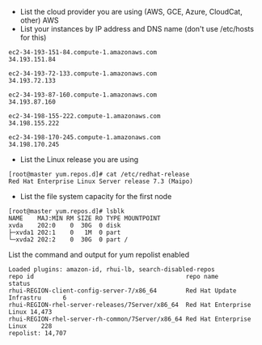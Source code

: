 * List the cloud provider you are using (AWS, GCE, Azure, CloudCat, other)
AWS
* List your instances by IP address and DNS name (don't use /etc/hosts for this)
```
ec2-34-193-151-84.compute-1.amazonaws.com
34.193.151.84

ec2-34-193-72-133.compute-1.amazonaws.com
34.193.72.133

ec2-34-193-87-160.compute-1.amazonaws.com
34.193.87.160

ec2-34-198-155-222.compute-1.amazonaws.com
34.198.155.222

ec2-34-198-170-245.compute-1.amazonaws.com
34.198.170.245
```
* List the Linux release you are using

```
[root@master yum.repos.d]# cat /etc/redhat-release
Red Hat Enterprise Linux Server release 7.3 (Maipo)

```

* List the file system capacity for the first node
```
[root@master yum.repos.d]# lsblk
NAME    MAJ:MIN RM SIZE RO TYPE MOUNTPOINT
xvda    202:0    0  30G  0 disk
├─xvda1 202:1    0   1M  0 part
└─xvda2 202:2    0  30G  0 part /
```

List the command and output for yum repolist enabled
```
Loaded plugins: amazon-id, rhui-lb, search-disabled-repos
repo id                                          repo name                status
rhui-REGION-client-config-server-7/x86_64        Red Hat Update Infrastru      6
rhui-REGION-rhel-server-releases/7Server/x86_64  Red Hat Enterprise Linux 14,473
rhui-REGION-rhel-server-rh-common/7Server/x86_64 Red Hat Enterprise Linux    228
repolist: 14,707

```
